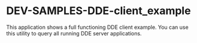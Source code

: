 DEV-SAMPLES-DDE-client_example
==============================

This application shows a full functioning DDE client example. You can use this utility to query all running DDE server applications.
